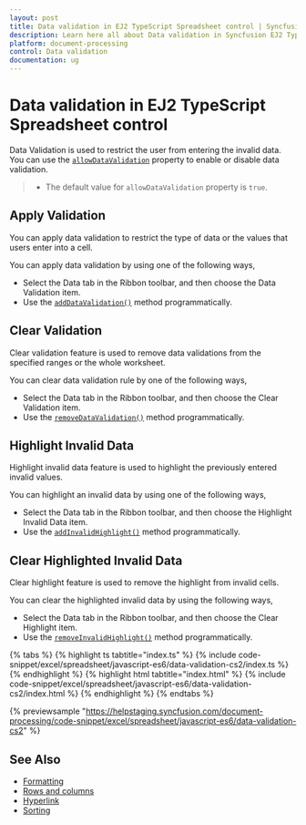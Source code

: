```yaml
---
layout: post
title: Data validation in EJ2 TypeScript Spreadsheet control | Syncfusion
description: Learn here all about Data validation in Syncfusion EJ2 TypeScript Spreadsheet control of Syncfusion Essential JS 2 and more.
platform: document-processing
control: Data validation 
documentation: ug
---
```


# Data validation in EJ2 TypeScript Spreadsheet control

Data Validation is used to restrict the user from entering the invalid data. You can use the [`allowDataValidation`](../api/spreadsheet/#allowdatavalidation) property to enable or disable data validation.

> * The default value for `allowDataValidation` property is `true`.

## Apply Validation

You can apply data validation to restrict the type of data or the values that users enter into a cell.

You can apply data validation by using one of the following ways,

* Select the Data tab in the Ribbon toolbar, and then choose the Data Validation item.
* Use the [`addDataValidation()`](../api/spreadsheet/#adddatavalidation) method programmatically.

## Clear Validation

Clear validation feature is used to remove data validations from the specified ranges or the whole worksheet.

You can clear data validation rule by one of the following ways,

* Select the Data tab in the Ribbon toolbar, and then choose the Clear Validation item.
* Use the [`removeDataValidation()`](../api/spreadsheet/#removedatavalidation) method programmatically.

## Highlight Invalid Data

Highlight invalid data feature is used to highlight the previously entered invalid values.

You can highlight an invalid data by using one of the following ways,

* Select the Data tab in the Ribbon toolbar, and then choose the Highlight Invalid Data item.
* Use the [`addInvalidHighlight()`](../api/spreadsheet/#addinvalidhighlight) method programmatically.

## Clear Highlighted Invalid Data

Clear highlight feature is used to remove the highlight from invalid cells.

You can clear the highlighted invalid data by using the following ways,

* Select the Data tab in the Ribbon toolbar, and then choose the Clear Highlight item.
* Use the [`removeInvalidHighlight()`](../api/spreadsheet/#removeinvalidhighlight) method programmatically.

{% tabs %}
{% highlight ts tabtitle="index.ts" %}
{% include code-snippet/excel/spreadsheet/javascript-es6/data-validation-cs2/index.ts %}
{% endhighlight %}
{% highlight html tabtitle="index.html" %}
{% include code-snippet/excel/spreadsheet/javascript-es6/data-validation-cs2/index.html %}
{% endhighlight %}
{% endtabs %}
        
{% previewsample "https://helpstaging.syncfusion.com/document-processing/code-snippet/excel/spreadsheet/javascript-es6/data-validation-cs2" %}

## See Also

* [Formatting](./formatting)
* [Rows and columns](./rows-and-columns)
* [Hyperlink](./link)
* [Sorting](./sort)
